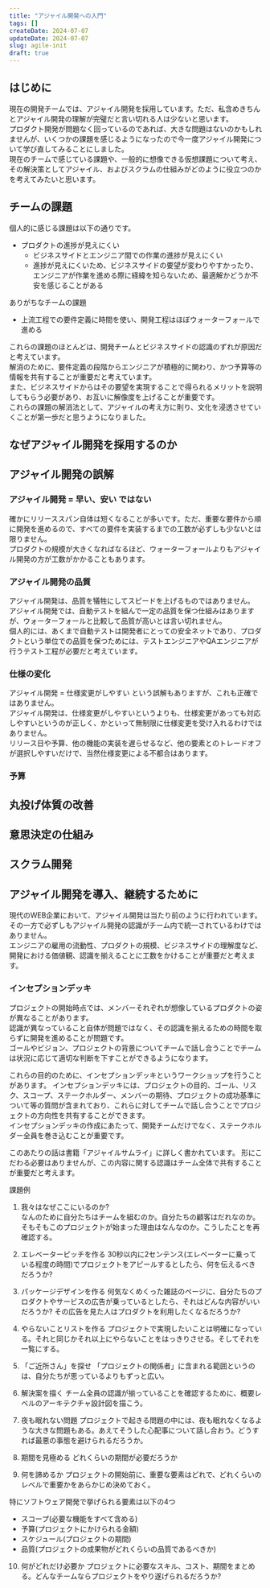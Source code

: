```yaml
---
title: "アジャイル開発への入門"
tags: []
createDate: 2024-07-07
updateDate: 2024-07-07
slug: agile-init
draft: true
---
```


## はじめに

現在の開発チームでは、アジャイル開発を採用しています。ただ、私含めきちんとアジャイル開発の理解が完璧だと言い切れる人は少ないと思います。  
プロダクト開発が問題なく回っているのであれば、大きな問題はないのかもしれませんが、いくつかの課題を感じるようになったので今一度アジャイル開発について学び直してみることにしました。  
現在のチームで感じている課題や、一般的に想像できる仮想課題について考え、その解決策としてアジャイル、およびスクラムの仕組みがどのように役立つのかを考えてみたいと思います。

## チームの課題

個人的に感じる課題は以下の通りです。

- プロダクトの進捗が見えにくい
  - ビジネスサイドとエンジニア間での作業の進捗が見えにくい
  - 進捗が見えにくいため、ビジネスサイドの要望が変わりやすかったり、エンジニアが作業を進める際に経緯を知らないため、最適解かどうか不安を感じることがある

ありがちなチームの課題

- 上流工程での要件定義に時間を使い、開発工程はほぼウォーターフォールで進める

これらの課題のほとんどは、開発チームとビジネスサイドの認識のずれが原因だと考えています。  
解消のために、要件定義の段階からエンジニアが積極的に関わり、かつ予算等の情報を共有することが重要だと考えています。  
また、ビジネスサイドからはその要望を実現することで得られるメリットを説明してもらう必要があり、お互いに解像度を上げることが重要です。  
これらの課題の解消法として、アジャイルの考え方に則り、文化を浸透させていくことが第一歩だと思うようになりました。  

## なぜアジャイル開発を採用するのか

## アジャイル開発の誤解

### アジャイル開発 = 早い、安い ではない

確かにリリーススパン自体は短くなることが多いです。ただ、重要な要件から順に開発を進めるので、すべての要件を実装するまでの工数が必ずしも少ないとは限りません。  
プロダクトの規模が大きくなればなるほど、ウォーターフォールよりもアジャイル開発の方が工数がかかることもあります。

### アジャイル開発の品質

アジャイル開発は、品質を犠牲にしてスピードを上げるものではありません。  
アジャイル開発では、自動テストを組んで一定の品質を保つ仕組みはありますが、ウォーターフォールと比較して品質が高いとは言い切れません。  
個人的には、あくまで自動テストは開発者にとっての安全ネットであり、プロダクトという単位での品質を保つためには、テストエンジニアやQAエンジニアが行うテスト工程が必要だと考えています。  

### 仕様の変化

アジャイル開発 = 仕様変更がしやすい という誤解もありますが、これも正確ではありません。  
アジャイル開発は、仕様変更がしやすいというよりも、仕様変更があっても対応しやすいというのが正しく、かといって無制限に仕様変更を受け入れるわけではありません。  
リリース日や予算、他の機能の実装を遅らせるなど、他の要素とのトレードオフが選択しやすいだけで、当然仕様変更による不都合はあります。  

### 予算

## 丸投げ体質の改善

## 意思決定の仕組み


## スクラム開発

## アジャイル開発を導入、継続するために

現代のWEB企業において、アジャイル開発は当たり前のように行われています。その一方で必ずしもアジャイル開発の認識がチーム内で統一されているわけではありません。  
エンジニアの雇用の流動性、プロダクトの規模、ビジネスサイドの理解度など、開発における価値観、認識を揃えることに工数をかけることが重要だと考えます。  

### インセプションデッキ

プロジェクトの開始時点では、メンバーそれぞれが想像しているプロダクトの姿が異なることがあります。  
認識が異なっていること自体が問題ではなく、その認識を揃えるための時間を取らずに開発を進めることが問題です。  
ゴールやビジョン、プロジェクトの背景についてチームで話し合うことでチームは状況に応じて適切な判断を下すことができるようになります。  

これらの目的のために、インセプションデッキというワークショップを行うことがあります。
インセプションデッキには、プロジェクトの目的、ゴール、リスク、スコープ、ステークホルダー、メンバーの期待、プロジェクトの成功基準について等の質問が含まれており、これらに対してチームで話し合うことでプロジェクトの方向性を共有することができます。  
インセプションデッキの作成にあたって、開発チームだけでなく、ステークホルダー全員を巻き込むことが重要です。

このあたりの話は書籍「アジャイルサムライ」に詳しく書かれています。
形にこだわる必要はありませんが、この内容に関する認識はチーム全体で共有することが重要だと考えます。

課題例

1. 我々はなぜここにいるのか?  
なんのために自分たちはチームを組むのか。自分たちの顧客はだれなのか。そもそもこのプロジェクトが始まった理由はなんなのか。こうしたことを再確認する。

2. エレベーターピッチを作る
30秒以内に2センテンス(エレベーターに乗っている程度の時間)でプロジェクトをアピールするとしたら、何を伝えるべきだろうか?

3. パッケージデザインを作る
何気なくめくった雑誌のページに、自分たちのプロダクトやサービスの広告が乗っているとしたら、それはどんな内容がいいだろうか?
その広告を見た人はプロダクトを利用したくなるだろうか?

4. やらないことリストを作る
プロジェクトで実現したいことは明確になっている。それと同じかそれ以上にやらないことをはっきりさせる。そしてそれを一覧にする。

5. 「ご近所さん」を探せ
「プロジェクトの関係者」に含まれる範囲というのは、自分たちが思っているよりもずっと広い。

6. 解決案を描く
チーム全員の認識が揃っていることを確認するために、概要レベルのアーキテクチャ設計図を描こう。

7. 夜も眠れない問題
プロジェクトで起きる問題の中には、夜も眠れなくなるような大きな問題もある。あえてそうした心配事について話し合おう。どうすれば最悪の事態を避けられるだろうか。

8. 期間を見極める
どれくらいの期間が必要だろうか

9. 何を諦めるか
プロジェクトの開始前に、重要な要素はどれで、どれくらいのレベルで重要かをあらかじめ決めておく。

特にソフトウェア開発で挙げられる要素は以下の4つ

- スコープ(必要な機能をすべて含める)
- 予算(プロジェクトにかけられる金額)
- スケジュール(プロジェクトの期間)
- 品質(プロジェクトの成果物がどれくらいの品質であるべきか)

10. 何がどれだけ必要か
プロジェクトに必要なスキル、コスト、期間をまとめる。どんなチームならプロジェクトをやり遂げられるだろうか?

